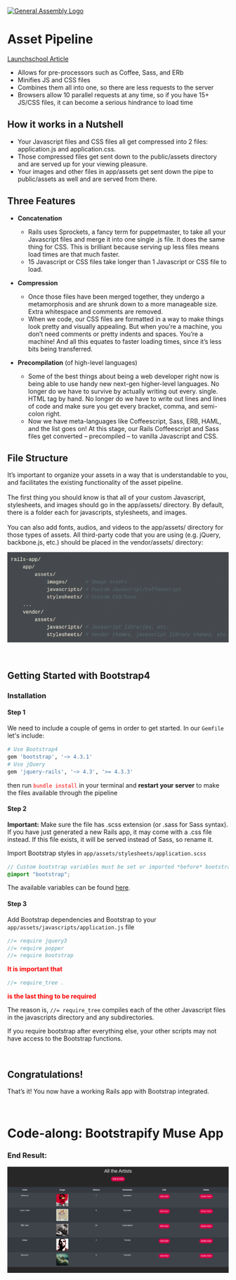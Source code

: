 [![General Assembly Logo](https://camo.githubusercontent.com/1a91b05b8f4d44b5bbfb83abac2b0996d8e26c92/687474703a2f2f692e696d6775722e636f6d2f6b6538555354712e706e67)](https://generalassemb.ly/education/software-engineering-immersive/)

# Asset Pipeline

[Launchschool Article](https://launchschool.com/blog/rails-asset-pipeline-best-practices)

- Allows for pre-processors such as Coffee, Sass, and ERb
- Minifies JS and CSS files
- Combines them all into one, so there are less requests to the server
- Browsers allow 10 parallel requests at any time, so if you have 15+ JS/CSS files, it can become a serious hindrance to load time

## How it works in a Nutshell

- Your Javascript files and CSS files all get compressed into 2 files: application.js and application.css. 
- Those compressed files get sent down to the public/assets directory and are served up for your viewing pleasure. 
- Your images and other files in app/assets get sent down the pipe to public/assets as well and are served from there.

## Three Features

- **Concatenation**
    - Rails uses Sprockets, a fancy term for puppetmaster, to take all your Javascript files and merge it into one single .js file. It does the same thing for CSS. This is brilliant because serving up less files means load times are that much faster.  
    - 15 Javascript or CSS files take longer than 1 Javascript or CSS file to load.

- **Compression**
    - Once those files have been merged together, they undergo a metamorphosis and are shrunk down to a more manageable size. Extra whitespace and comments are removed. 
    - When we code, our CSS files are formatted in a way to make things look pretty and visually appealing. But when you’re a machine, you don’t need comments or pretty indents and spaces. You’re a machine! And all this equates to faster loading times, since it’s less bits being transferred.

- **Precompilation** (of high-level languages)
    - Some of the best things about being a web developer right now is being able to use handy new next-gen higher-level languages. No longer do we have to survive by actually writing out every. single. HTML tag by hand. No longer do we have to write out lines and lines of code and make sure you get every bracket, comma, and semi-colon right. 
    - Now we have meta-languages like Coffeescript, Sass, ERB, HAML, and the list goes on! At this stage, our Rails Coffeescript and Sass files get converted – precompiled – to vanilla Javascript and CSS.


## File Structure

It’s important to organize your assets in a way that is understandable to you, and facilitates the existing functionality of the asset pipeline. 
<br><br>The first thing you should know is that all of your custom Javascript, stylesheets, and images should go in the app/assets/ directory. By default, there is a folder each for javascripts, stylesheets, and images. <br><br>You can also add fonts, audios, and videos to the app/assets/ directory for those types of assets. All third-party code that you are using (e.g. jQuery, backbone.js, etc.) should be placed in the vendor/assets/ directory:

![File Structure](./assets/images/file_structure.png)

<br>

## Getting Started with Bootstrap4

### Installation

#### Step 1
We need to include a couple of gems in order to get started. In our `Gemfile` let's include:

```ruby
# Use Bootstrap4
gem 'bootstrap', '~> 4.3.1'
# Use jQuery
gem 'jquery-rails', '~> 4.3', '>= 4.3.3'
``` 

then run <span style="color:red">`bundle install`</span> in your terminal and **restart your server** to make the files available through the pipeline

#### Step 2

**Important:** Make sure the file has .scss extension (or .sass for Sass syntax). If you have just generated a new Rails app, it may come with a .css file instead. If this file exists, it will be served instead of Sass, so rename it.

Import Bootstrap styles in `app/assets/stylesheets/application.scss`

```scss
// Custom bootstrap variables must be set or imported *before* bootstrap.
@import "bootstrap";
```
The available variables can be found [here](https://github.com/twbs/bootstrap-rubygem/blob/master/assets/stylesheets/bootstrap/_variables.scss).

#### Step 3
Add Bootstrap dependencies and Bootstrap to your `app/assets/javascripts/application.js` file

```js
//= require jquery3
//= require popper
//= require bootstrap
```

<span style="color:red">**It is important that**</span>
```js
//= require_tree .
```
<span style="color:red">**is the last thing to be required**</span>


The reason is, `//= require_tree` compiles each of the other Javascript files in the javascripts directory and any subdirectories. 

If you require bootstrap after everything else, your other scripts may not have access to the Bootstrap functions.

<br>

## Congratulations!
That’s it! You now have a working Rails app with Bootstrap integrated.

<br>

# Code-along: Bootstrapify Muse App

### End Result:

![End Result](assets/images/muse.png)
